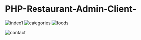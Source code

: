 # PHP-Restaurant-Admin-Client-


![index1](https://user-images.githubusercontent.com/79634998/122965543-372e7c00-d380-11eb-9819-92df6537316d.png)
![categories](https://user-images.githubusercontent.com/79634998/122965588-4281a780-d380-11eb-8852-e82d924e4da9.png)
![foods](https://user-images.githubusercontent.com/79634998/122965622-50372d00-d380-11eb-87ea-b5f2e0db03e6.png)

![contact](https://user-images.githubusercontent.com/79634998/122965497-28e06000-d380-11eb-85fd-d27815183fc6.png)
